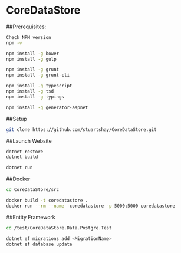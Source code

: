 # CoreDataStore

##Prerequisites:

```bash
Check NPM version
npm -v

npm install -g bower
npm install -g gulp

npm install -g grunt
npm install -g grunt-cli

npm install -g typescript
npm install -g tsd
npm install -g typings

npm install -g generator-aspnet
```

##Setup
```bash
git clone https://github.com/stuartshay/CoreDataStore.git
```

##Launch Website

```bash
dotnet restore
dotnet build

dotnet run
```
##Docker   

```bash
cd CoreDataStore/src

docker build -t coredatastore . 
docker run --rm --name  coredatastore -p 5000:5000 coredatastore
```

##Entity Framework

```bash
cd /test/CoreDataStore.Data.Postgre.Test

dotnet ef migrations add <MigrationName>
dotnet ef database update
```




